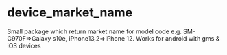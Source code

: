 # device_market_name

Small package which return market name for model code e.g. SM-G970F=>Galaxy s10e, iPhone13,2=>iPhone 12. Works for android with gms & iOS devices